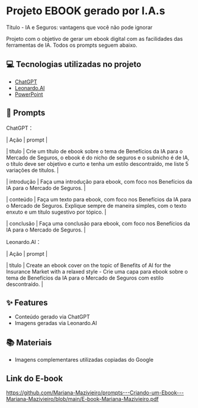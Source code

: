 # Projeto EBOOK gerado por I.A.s

Título - IA e Seguros: vantagens que você não pode ignorar

Projeto com o objetivo de gerar um ebook digital com as facilidades das ferramentas de IA. Todos os prompts
seguem abaixo.

## 💻 Tecnologias utilizadas no projeto

- [ChatGPT](https://chat.openai.com/) 
- [Leonardo.AI](https://leonardo.ai/)
- [PowerPoint](https://www.microsoft.com/en/microsoft-365/powerpoint)

## 🧠 Prompts

ChatGPT：

|  Ação  | prompt                                                                                 |             

|  título  |   Crie um título de ebook sobre o tema de Benefícios da IA para o Mercado de Seguros, o ebook é do nicho de seguros e o subnicho é de IA, o título deve ser objetivo e curto e tenha um estilo descontraído, me liste 5 variações de títulos. |

|  introdução  |   Faça uma introdução para ebook, com foco nos Benefícios da IA para o Mercado de Seguros. |

| conteúdo | Faça um texto para ebook, com foco nos Benefícios da IA para o Mercado de Seguros. Explique sempre de maneira simples, com o texto enxuto e um título sugestivo por tópico. |

| conclusão | Faça uma conclusão para ebook, com foco nos Benefícios da IA para o Mercado de Seguros. |

Leonardo.AI：

|  Ação  | prompt                                                                                 |

| título | Create an ebook cover on the topic of Benefits of AI for the Insurance Market with a relaxed style - Crie uma capa para ebook sobre o tema de Benefícios da IA para o Mercado de Seguros com estilo descontraído. |

## ✨ Features

- Conteúdo gerado via ChatGPT
- Imagens geradas via Leonardo.AI

## 📚 Materiais

- Imagens complementares utilizadas copiadas do Google

## Link do E-book

https://github.com/Mariana-Mazivieiro/prompts---Criando-um-Ebook---Mariana-Mazivieiro/blob/main/E-book-Mariana-Mazivieiro.pdf
